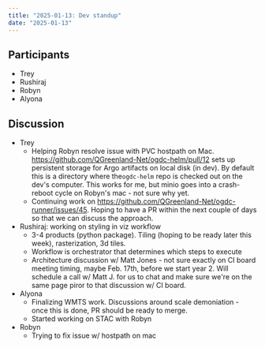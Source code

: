 ```yaml
---
title: "2025-01-13: Dev standup"
date: "2025-01-13"
---
```


## Participants

* Trey
* Rushiraj
* Robyn
* Alyona


## Discussion

* Trey
    * Helping Robyn resolve issue with PVC hostpath on Mac. https://github.com/QGreenland-Net/ogdc-helm/pull/12 sets up persistent storage for Argo artifacts on local disk (in dev). By default this is a directory where the`ogdc-helm` repo is checked out on the dev's computer. This works for me, but minio goes into a crash-reboot cycle on Robyn's mac - not sure why yet.
    * Continuing work on https://github.com/QGreenland-Net/ogdc-runner/issues/45. Hoping to have a PR within the next couple of days so that we can discuss the approach.
* Rushiraj: working on styling in viz workflow
    * 3-4 products (python package). Tiling (hoping to be ready later this week), rasterization, 3d tiles.
    * Workflow is orchestrator that determines which steps to execute
    * Architecture discussion w/ Matt Jones - not sure exactly on CI board meeting timing, maybe Feb. 17th, before we start year 2. Will schedule a call w/ Matt J. for us to chat and make sure we're on the same page piror to that discussion w/ CI board.
* Alyona
    * Finalizing WMTS work. Discussions around scale demoniation - once this is done, PR should be ready to merge.
    * Started working on STAC with Robyn
* Robyn
    * Trying to fix issue w/ hostpath on mac
